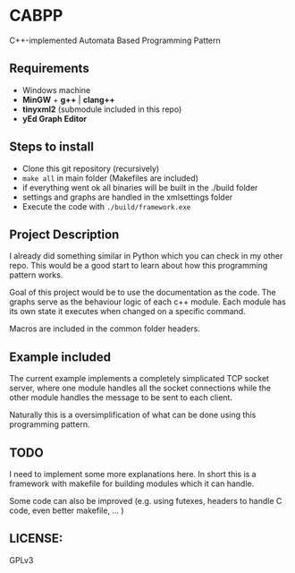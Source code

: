 # CABPP
 C++-implemented Automata Based Programming Pattern

## Requirements
- Windows machine
- __MinGW__ + __g++__ | __clang++__
- __tinyxml2__ (submodule included in this repo)
- __yEd Graph Editor__

## Steps to install
- Clone this git repository (recursively)
- `make all` in main folder (Makefiles are included)
- if everything went ok all binaries will be built in the ./build folder
- settings and graphs are handled in the xmlsettings folder
- Execute the code with `./build/framework.exe`

## Project Description
I already did something similar in Python which you can check in my other repo. This would be a good start to learn about how this programming pattern works.

Goal of this project would be to use the documentation as the code. The graphs serve as the behaviour logic of each c++ module. Each module has its own state it executes when changed on a specific command.

Macros are included in the common folder headers.

## Example included
The current example implements a completely simplicated TCP socket server, where one module handles all the socket connections while the other module handles the message to be sent to each client.

Naturally this is a oversimplification of what can be done using this programming pattern.

## TODO
I need to implement some more explanations here. In short this is a framework with makefile for building modules which it can handle.

Some code can also be improved (e.g. using futexes, headers to handle C code, even better makefile, ... )

## LICENSE:
GPLv3
